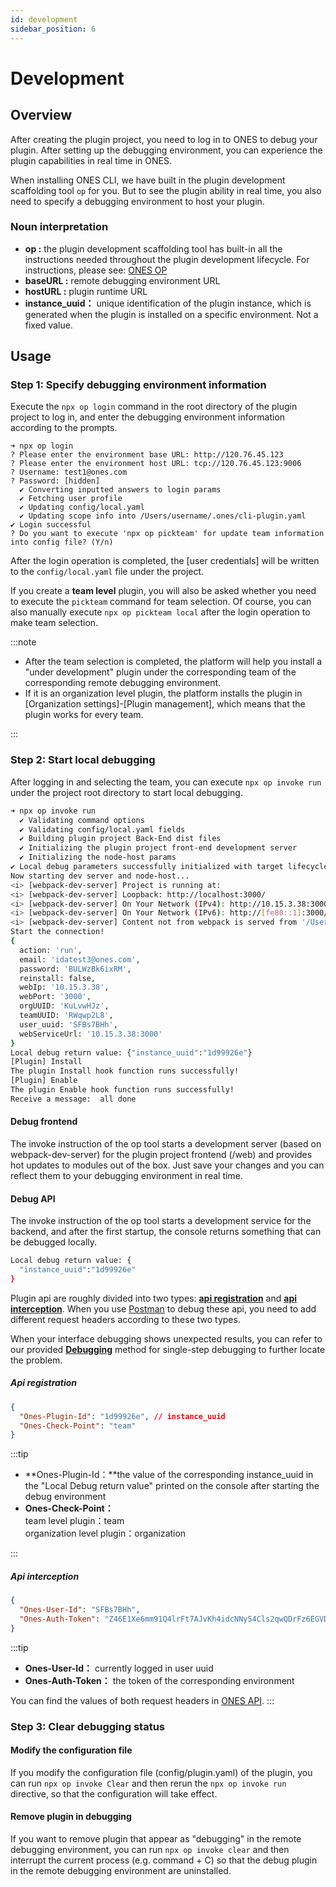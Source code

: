 ```yaml
---
id: development
sidebar_position: 6
---
```


# Development

## Overview

After creating the plugin project, you need to log in to ONES to debug your plugin. After setting up the debugging environment, you can experience the plugin capabilities in real time in ONES.

When installing ONES CLI, we have built in the plugin development scaffolding tool `op` for you. But to see the plugin ability in real time, you also need to specify a debugging environment to host your plugin.

### Noun interpretation

- **op :** the plugin development scaffolding tool has built-in all the instructions needed throughout the plugin development lifecycle. For instructions, please see: [ONES OP](../tools/cli/op-cli.md)
- **baseURL :** remote debugging environment URL
- **hostURL :** plugin runtime URL
- **instance_uuid：** unique identification of the plugin instance, which is generated when the plugin is installed on a specific environment. Not a fixed value.

## Usage

### Step 1: Specify debugging environment information

Execute the `npx op login` command in the root directory of the plugin project to log in, and enter the debugging environment information according to the prompts.

```raw
➜ npx op login
? Please enter the environment base URL: http://120.76.45.123
? Please enter the environment host URL: tcp://120.76.45.123:9006
? Username: test1@ones.com
? Password: [hidden]
  ✔ Converting inputted answers to login params
  ✔ Fetching user profile
  ✔ Updating config/local.yaml
  ✔ Updating scope info into /Users/username/.ones/cli-plugin.yaml
✔ Login successful
? Do you want to execute 'npx op pickteam' for update team information into config file? (Y/n)
```

After the login operation is completed, the [user credentials] will be written to the `config/local.yaml` file under the project.

If you create a **team level** plugin, you will also be asked whether you need to execute the `pickteam` command for team selection. Of course, you can also manually execute `npx op pickteam local` after the login operation to make team selection.

:::note

- After the team selection is completed, the platform will help you install a "under development" plugin under the corresponding team of the corresponding remote debugging environment.
- If it is an organization level plugin, the platform installs the plugin in [Organization settings]-[Plugin management], which means that the plugin works for every team.

:::

### Step 2: Start local debugging

After logging in and selecting the team, you can execute `npx op invoke run` under the project root directory to start local debugging.

```bash
➜ npx op invoke run
  ✔ Validating command options
  ✔ Validating config/local.yaml fields
  ✔ Building plugin project Back-End dist files
  ✔ Initializing the plugin project front-end development server
  ✔ Initializing the node-host params
✔ Local debug parameters successfully initialized with target lifecycle: 'run'
Now starting dev server and node-host...
<i> [webpack-dev-server] Project is running at:
<i> [webpack-dev-server] Loopback: http://localhost:3000/
<i> [webpack-dev-server] On Your Network (IPv4): http://10.15.3.38:3000/
<i> [webpack-dev-server] On Your Network (IPv6): http://[fe80::1]:3000/
<i> [webpack-dev-server] Content not from webpack is served from '/Users/dev/ONES/open-platform/public' directory
Start the connection!
{
  action: 'run',
  email: 'idatest3@ones.com',
  password: 'BULWzBk6ixRM',
  reinstall: false,
  webIp: '10.15.3.38',
  webPort: '3000',
  orgUUID: 'KuLvwHJz',
  teamUUID: 'RWqwp2L8',
  user_uuid: 'SFBs7BHh',
  webServiceUrl: '10.15.3.38:3000'
}
Local debug return value: {"instance_uuid":"1d99926e"}
[Plugin] Install
The plugin Install hook function runs successfully!
[Plugin] Enable
The plugin Enable hook function runs successfully!
Receive a message:  all done
```

#### Debug frontend

The invoke instruction of the op tool starts a development server (based on webpack-dev-server) for the plugin project frontend (/web) and provides hot updates to modules out of the box. Just save your changes and you can reflect them to your debugging environment in real time.

#### Debug API

The invoke instruction of the op tool starts a development service for the backend, and after the first startup, the console returns something that can be debugged locally.

```bash
Local debug return value: {
  "instance_uuid":"1d99926e"
}
```

Plugin api are roughly divided into two types: [**api registration**](#) and [**api interception**](../abilities/business/ONES-API/ONES-API-interception.md). When you use [Postman](https://learning.postman.com/docs/getting-started/introduction/) to debug these api, you need to add different request headers according to these two types.

When your interface debugging shows unexpected results, you can refer to our provided [**Debugging**](./advanced/debugger.mdx) method for single-step debugging to further locate the problem.

##### Api registration

```json title="Headers"
{
  "Ones-Plugin-Id": "1d99926e", // instance_uuid
  "Ones-Check-Point": "team"
}
```

:::tip

- **Ones-Plugin-Id：**the value of the corresponding instance_uuid in the "Local Debug return value" printed on the console after starting the debug environment
- **Ones-Check-Point：**  
   team level plugin：team  
   organization level plugin：organization

:::

##### Api interception

```json title="Headers"
{
  "Ones-User-Id": "SFBs7BHh",
  "Ones-Auth-Token": "Z46E1Xe6mm91Q4lrFt7AJvKh4idcNNy54Cls2qwQDrFz6EGVD7XBd9GmgrVXu18A"
}
```

:::tip

- **Ones-User-Id：** currently logged in user uuid
- **Ones-Auth-Token：** the token of the corresponding environment

You can find the values of both request headers in [ONES API](../api/auth/auth.md#获取登录信息).
:::

### Step 3: Clear debugging status

#### Modify the configuration file

If you modify the configuration file (config/plugin.yaml) of the plugin, you can run `npx op invoke Clear` and then rerun the `npx op invoke run` directive, so that the configuration will take effect.

#### Remove plugin in debugging

If you want to remove plugin that appear as "debugging" in the remote debugging environment, you can run `npx op invoke clear` and then interrupt the current process (e.g. command + C) so that the debug plugin in the remote debugging environment are uninstalled.
